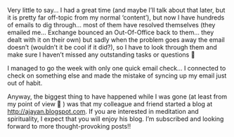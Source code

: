 Very little to say&#8230; I had a great time (and maybe I&#8217;ll talk about that later, but it is pretty far off-topic from my normal &#8216;content&#8217;), but now I have hundreds of emails to dig through&#8230; most of them have resolved themselves (they emailed me&#8230; Exchange bounced an Out-Of-Office back to them&#8230; they dealt with it on their own) but sadly when the problem goes away the email doesn&#8217;t (wouldn&#8217;t it be cool if it did?), so I have to look through them and make sure I haven&#8217;t missed any outstanding tasks or questions 🙁

I managed to go the week with only one quick email check&#8230; I connected to check on something else and made the mistake of syncing up my email just out of habit.

Anyway, the biggest thing to have happened while I was gone (at least from my point of view 🙂 ) was that my colleague and friend started a blog at <http://ajayan.blogspot.com>. If you are interested in meditation and spirituality, I expect that you will enjoy his blog. I&#8217;m subscribed and looking forward to more thought-provoking posts!!